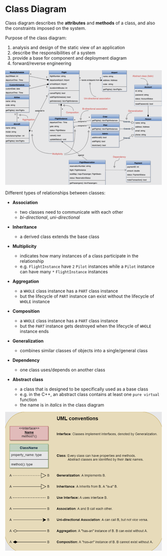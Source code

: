 # Class Diagram

Class diagram describes the **attributes** and **methods** of a class, and also the constraints imposed on the system.

Purpose of the class diagram:
1. analysis and design of the static view of an application
2. describe the responsibilities of a system
3. provide a base for component and deployment diagram
4. forward/reverse engineering

![Class diagram for flight reservation system](../res/class-diagram-sample.png)

Different types of relationships between classes:

+ **Association**
    * two classes need to communicate with each other
    * *bi-directional*, *uni-directional*

+ **Inheritance**
    * a derived class extends the base class

+ **Multiplicity**
    * indicates how many instances of a class participate in the relationship
    * e.g. `FlightInstance` have `2` `Pilot` instances while a `Pilot` instance can have many `*` `FlightInstance` instances

+ **Aggregation**
    * a `WHOLE` class instance has a `PART` class instance
    * but the lifecycle of `PART` instance can exist without the lifecycle of `WHOLE` instance

+ **Composition**
    * a `WHOLE` class instance has a `PART` class instance
    * but the `PART` instance gets destroyed when the lifecycle of `WHOLE` instance ends

+ **Generalization**
    * combines similar classes of objects into a single/general class

+ **Dependency**
    * one class uses/depends on another class

+ **Abstract class**
    * a class that is designed to be specifically used as a base class
    * e.g. in the C++, an abstract class contains at least one `pure virtual` function
    * the name is in *italics* in the class diagram

![UML conventions](../res/uml-conventions-for-class.png)
